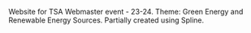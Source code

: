 Website for TSA Webmaster event - 23-24. Theme: Green Energy and Renewable Energy Sources. Partially created using Spline. 
